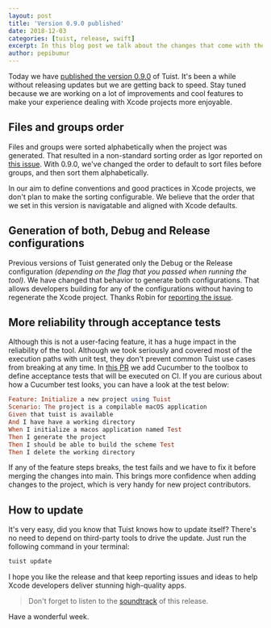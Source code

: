 ```yaml
---
layout: post
title: 'Version 0.9.0 published'
date: 2018-12-03
categories: [tuist, release, swift]
excerpt: In this blog post we talk about the changes that come with the recently published version 0.9.0.
author: pepibumur
---
```


Today we have [published the version 0.9.0](https://github.com/tuist/tuist/releases/tag/0.9.0) of Tuist. It's been a while without releasing updates but we are getting back to speed. Stay tuned because we are working on a lot of improvements and cool features to make your experience dealing with Xcode projects more enjoyable.

## Files and groups order

Files and groups were sorted alphabetically when the project was generated. That resulted in a non-standard sorting order as Igor reported on [this issue](https://github.com/tuist/tuist/issues/140). With 0.9.0, we've changed the order to default to sort files before groups, and then sort them alphabetically.

In our aim to define conventions and good practices in Xcode projects, we don't plan to make the sorting configurable. We believe that the order that we set in this version is navigatable and aligned with Xcode defaults.

## Generation of both, Debug and Release configurations

Previous versions of Tuist generated only the Debug or the Release configuration _(depending on the flag that you passed when running the tool)_. We have changed that behavior to generate both configurations. That allows developers building for any of the configurations without having to regenerate the Xcode project. Thanks Robin for [reporting the issue](https://github.com/tuist/tuist/issues/159).

## More reliability through acceptance tests

Although this is not a user-facing feature, it has a huge impact in the reliability of the tool. Although we took seriously and covered most of the execution paths with unit test, they don't prevent common Tuist use cases from breaking at any time. In [this PR](https://github.com/tuist/tuist/pull/166) we add Cucumber to the toolbox to define acceptance tests that will be executed on CI. If you are curious about how a Cucumber test looks, you can have a look at the test below:

```ruby
Feature: Initialize a new project using Tuist
Scenario: The project is a compilable macOS application
Given that tuist is available
And I have have a working directory
When I initialize a macos application named Test
Then I generate the project
Then I should be able to build the scheme Test
Then I delete the working directory
```

If any of the feature steps breaks, the test fails and we have to fix it before merging the changes into main. This brings more confidence when adding changes to the project, which is very handy for new project contributors.

## How to update

It's very easy, did you know that Tuist knows how to update itself? There's no need to depend on third-party tools to drive the update. Just run the following command in your terminal:

```ruby
tuist update
```

I hope you like the release and that keep reporting issues and ideas to help Xcode developers deliver stunning high-quality apps.

> Don't forget to listen to the [soundtrack](https://soundcloud.com/samar_elsayed/florencethemachine_hunger) of this release.

Have a wonderful week.
